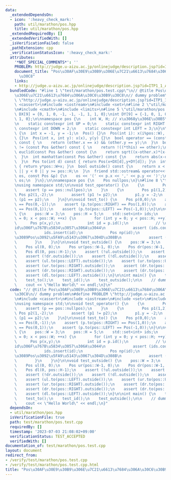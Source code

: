 ```yaml
---
data:
  _extendedDependsOn:
  - icon: ':heavy_check_mark:'
    path: util/marathon/pos.hpp
    title: util/marathon/pos.hpp
  _extendedRequiredBy: []
  _extendedVerifiedWith: []
  _isVerificationFailed: false
  _pathExtension: cpp
  _verificationStatusIcon: ':heavy_check_mark:'
  attributes:
    '*NOT_SPECIAL_COMMENTS*': ''
    PROBLEM: http://judge.u-aizu.ac.jp/onlinejudge/description.jsp?id=ITP1_1_A
    document_title: "Pos\u30AF\u30E9\u30B9\u306E\u7C21\u6613\u7684\u306A\u30C6\u30B9\
      \u30C8"
    links:
    - http://judge.u-aizu.ac.jp/onlinejudge/description.jsp?id=ITP1_1_A
  bundledCode: "#line 1 \"test/marathon/pos.test.cpp\"\n// @title Pos\u30AF\u30E9\u30B9\
    \u306E\u7C21\u6613\u7684\u306A\u30C6\u30B9\u30C8\n// dummy problem\n#define PROBLEM\
    \ \"http://judge.u-aizu.ac.jp/onlinejudge/description.jsp?id=ITP1_1_A\"\n#include\
    \ <cassert>\n#include <iostream>\n#include <set>\n#line 2 \"util/marathon/pos.hpp\"\
    \n#include <cmath>\n#include <limits>\n#line 5 \"util/marathon/pos.hpp\"\n\nint\
    \ DX[9] = {0, 1, 0, -1, -1, -1, 1, 1, 0};\nint DY[9] = {-1, 0, 1, 0, -1, 1, -1,\
    \ 1, 0};\n\nnamespace pos {\n    int W, H; // x\u3068y\u306E\u30B5\u30A4\u30BA\
    \n    static constexpr int UP = 0;\n    static constexpr int RIGHT = 1;\n    static\
    \ constexpr int DOWN = 2;\n    static constexpr int LEFT = 3;\n}\n\nstruct Pos\
    \ {\n  int x = -1, y = -1;\n  Pos() {}\n  Pos(int i): x(i%pos::W), y(i/pos::W)\
    \ {}\n  Pos(int x, int y): x(x), y(y) {}\n  bool operator == (const Pos &other)\
    \ const { \n    return (other.x == x) && (other.y == y);\n  }\n  bool operator\
    \ != (const Pos &other) const { \n    return !((*this) == other);\n  }\n  int\
    \ euclid(const Pos &other) const {\n    return sqrt((x-other.x)*(x-other.x)+(y-other.y)*(y-other.y));\n\
    \  }\n  int manhattan(const Pos &other) const {\n    return abs(x-other.x)+abs(y-other.y);\n\
    \  }\n  Pos to(int d) const { return Pos(x+DX[d],y+DY[d]); }\n  int id() const\
    \ { return y*pos::W+x; }\n  bool outside() const {\n    return x < 0 || x >= pos::W\
    \ || y < 0 || y >= pos::H;\n  }\n  friend std::ostream& operator<<(std::ostream&\
    \ os, const Pos &p) {\n    os << '(' << p.x << ',' << p.y << ')';\n    return\
    \ os;\n  }\n};\n\nnamespace pos {\n    Pos nullpos;\n}\n#line 8 \"test/marathon/pos.test.cpp\"\
    \nusing namespace std;\n\nvoid test_operator() {\n    {\n        Pos p;\n    \
    \    assert (p == pos::nullpos);\n    }\n    {\n        Pos p1(1,2);\n       \
    \ Pos p2(1,-2);\n        assert (p1 != p2);\n        p1.y = -2;\n        assert\
    \ (p1 == p2);\n    }\n}\n\nvoid test_to() {\n    Pos p(0,0);\n    assert (p.to(pos::UP)\
    \ == Pos(0,-1));\n    assert (p.to(pos::RIGHT) == Pos(1,0));\n    assert (p.to(pos::DOWN)\
    \ == Pos(0,1));\n    assert (p.to(pos::LEFT) == Pos(-1,0));\n}\n\nvoid test_id()\
    \ {\n    pos::W = 3;\n    pos::H = 5;\n    std::set<int> ids;\n    for (int x\
    \ = 0; x < pos::W; ++x) {\n        for (int y = 0; y < pos::H; ++y) {\n      \
    \      Pos p(x,y);\n            int id = p.id();\n            // \u540C\u3058\
    id\u306F\u767B\u5834\u3057\u306A\u3044\n            assert (ids.count(id) == 0);\n\
    \            ids.insert(id);\n            Pos np(id);\n            // id\u304B\
    \u3089Pos\u3092\u5FA9\u5143\u3067\u304D\u308B\n            assert (p == np);\n\
    \        }\n    }\n}\n\nvoid test_outside() {\n    pos::W = 3;\n    pos::H = 5;\n\
    \    Pos ul(0, 0);\n    Pos ur(pos::W-1, 0);\n    Pos dr(pos::W-1, pos::H-1);\n\
    \    Pos dl(0, pos::H-1);\n    assert (!ul.outside());\n    assert (!ur.outside());\n\
    \    assert (!dr.outside());\n    assert (!dl.outside());\n    assert (ul.to(pos::UP).outside());\n\
    \    assert (ul.to(pos::LEFT).outside());\n    assert (ur.to(pos::UP).outside());\n\
    \    assert (ur.to(pos::RIGHT).outside());\n    assert (dr.to(pos::DOWN).outside());\n\
    \    assert (dr.to(pos::RIGHT).outside());\n    assert (dr.to(pos::DOWN).outside());\n\
    \    assert (dl.to(pos::LEFT).outside());\n}\n\nint main() {\n    test_operator();\n\
    \    test_to();\n    test_id();\n    test_outside();\n\n    // dummy output\n\
    \    cout << \"Hello World\" << endl;\n}\n"
  code: "// @title Pos\u30AF\u30E9\u30B9\u306E\u7C21\u6613\u7684\u306A\u30C6\u30B9\
    \u30C8\n// dummy problem\n#define PROBLEM \"http://judge.u-aizu.ac.jp/onlinejudge/description.jsp?id=ITP1_1_A\"\
    \n#include <cassert>\n#include <iostream>\n#include <set>\n#include \"../../util/marathon/pos.hpp\"\
    \nusing namespace std;\n\nvoid test_operator() {\n    {\n        Pos p;\n    \
    \    assert (p == pos::nullpos);\n    }\n    {\n        Pos p1(1,2);\n       \
    \ Pos p2(1,-2);\n        assert (p1 != p2);\n        p1.y = -2;\n        assert\
    \ (p1 == p2);\n    }\n}\n\nvoid test_to() {\n    Pos p(0,0);\n    assert (p.to(pos::UP)\
    \ == Pos(0,-1));\n    assert (p.to(pos::RIGHT) == Pos(1,0));\n    assert (p.to(pos::DOWN)\
    \ == Pos(0,1));\n    assert (p.to(pos::LEFT) == Pos(-1,0));\n}\n\nvoid test_id()\
    \ {\n    pos::W = 3;\n    pos::H = 5;\n    std::set<int> ids;\n    for (int x\
    \ = 0; x < pos::W; ++x) {\n        for (int y = 0; y < pos::H; ++y) {\n      \
    \      Pos p(x,y);\n            int id = p.id();\n            // \u540C\u3058\
    id\u306F\u767B\u5834\u3057\u306A\u3044\n            assert (ids.count(id) == 0);\n\
    \            ids.insert(id);\n            Pos np(id);\n            // id\u304B\
    \u3089Pos\u3092\u5FA9\u5143\u3067\u304D\u308B\n            assert (p == np);\n\
    \        }\n    }\n}\n\nvoid test_outside() {\n    pos::W = 3;\n    pos::H = 5;\n\
    \    Pos ul(0, 0);\n    Pos ur(pos::W-1, 0);\n    Pos dr(pos::W-1, pos::H-1);\n\
    \    Pos dl(0, pos::H-1);\n    assert (!ul.outside());\n    assert (!ur.outside());\n\
    \    assert (!dr.outside());\n    assert (!dl.outside());\n    assert (ul.to(pos::UP).outside());\n\
    \    assert (ul.to(pos::LEFT).outside());\n    assert (ur.to(pos::UP).outside());\n\
    \    assert (ur.to(pos::RIGHT).outside());\n    assert (dr.to(pos::DOWN).outside());\n\
    \    assert (dr.to(pos::RIGHT).outside());\n    assert (dr.to(pos::DOWN).outside());\n\
    \    assert (dl.to(pos::LEFT).outside());\n}\n\nint main() {\n    test_operator();\n\
    \    test_to();\n    test_id();\n    test_outside();\n\n    // dummy output\n\
    \    cout << \"Hello World\" << endl;\n}"
  dependsOn:
  - util/marathon/pos.hpp
  isVerificationFile: true
  path: test/marathon/pos.test.cpp
  requiredBy: []
  timestamp: '2023-07-03 21:08:02+09:00'
  verificationStatus: TEST_ACCEPTED
  verifiedWith: []
documentation_of: test/marathon/pos.test.cpp
layout: document
redirect_from:
- /verify/test/marathon/pos.test.cpp
- /verify/test/marathon/pos.test.cpp.html
title: "Pos\u30AF\u30E9\u30B9\u306E\u7C21\u6613\u7684\u306A\u30C6\u30B9\u30C8"
---
```

